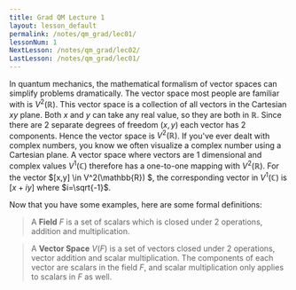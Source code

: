 ```yaml
---
title: Grad QM Lecture 1
layout: lesson_default
permalink: /notes/qm_grad/lec01/
lessonNum: 1
NextLesson: /notes/qm_grad/lec02/
LastLesson: /notes/qm_grad/lec01/
---
```

In quantum mechanics, the mathematical formalism of vector spaces can simplify problems dramatically. The vector space most people are familiar with is $V^2(\mathbb{R})$. This vector space is a collection of all vectors in the Cartesian $xy$ plane. Both $x$ and $y$ can take any real value, so they are both in $\mathbb{R}$. Since there are 2 separate degrees of freedom $(x,y)$ each vector has 2 components. Hence the vector space is $V^2(\mathbb{R})$. If you've ever dealt with complex numbers, you know we often visualize a complex  number using a Cartesian plane. A vector space where vectors are 1 dimensional and complex values $V^1(\mathbb{C})$ therefore has a one-to-one mapping with $V^2(\mathbb{R})$. For the vector $[x,y] \in V^2(\mathbb{R}) $, the corresponding vector in $V^1(\mathbb{C})$ is $[x+iy]$ where $i=\sqrt{-1}$.

Now that you have some examples, here are some formal definitions:

> A **Field** $F$ is a set of scalars which is closed under 2 operations, addition and multiplication.

> A **Vector Space** $V(F)$ is a set of vectors closed under 2 operations, vector addition and scalar multiplication. The components of each vector are scalars in the field $F$, and scalar multiplication only applies to scalars in $F$ as well.
